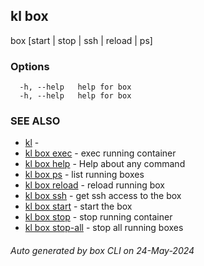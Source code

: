 ## kl box

box [start | stop | ssh | reload | ps]



### Options

```
  -h, --help   help for box
  -h, --help   help for box
```

### SEE ALSO

* [kl](kl.md)  - 
* [kl box exec](kl_box_exec.md)  - exec running container
* [kl box help](kl_box_help.md)  - Help about any command
* [kl box ps](kl_box_ps.md)  - list running boxes
* [kl box reload](kl_box_reload.md)  - reload running box
* [kl box ssh](kl_box_ssh.md)  - get ssh access to the box
* [kl box start](kl_box_start.md)  - start the box
* [kl box stop](kl_box_stop.md)  - stop running container
* [kl box stop-all](kl_box_stop-all.md)  - stop all running boxes

###### Auto generated by box CLI on 24-May-2024
